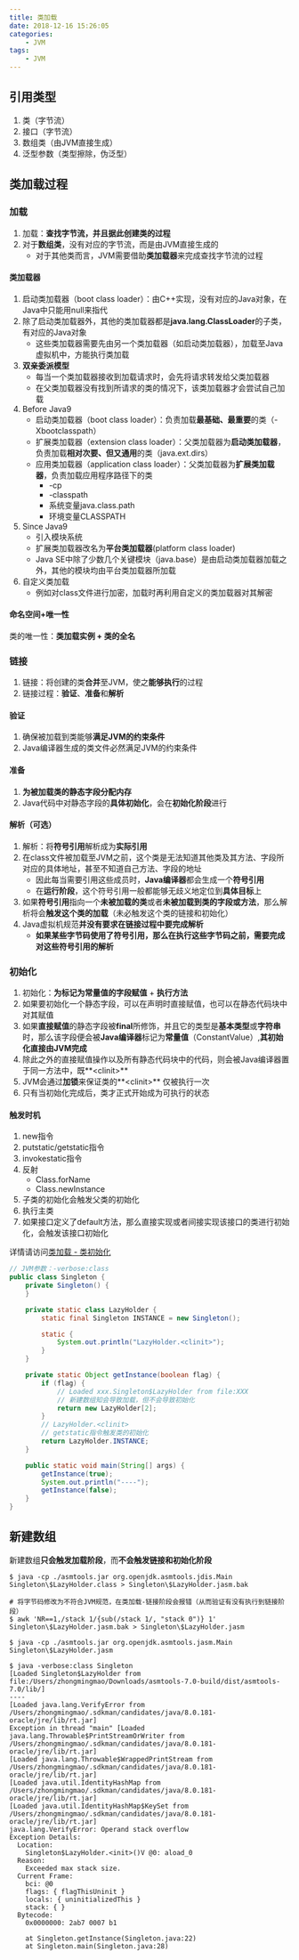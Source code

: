 ```yaml
---
title: 类加载
date: 2018-12-16 15:26:05
categories:
    - JVM
tags:
    - JVM
---
```


## 引用类型
1. 类（字节流）
2. 接口（字节流）
3. 数组类（由JVM直接生成）
4. 泛型参数（类型擦除，伪泛型）

## 类加载过程

### 加载
1. 加载：**查找字节流，并且据此创建类的过程**
2. 对于**数组类**，没有对应的字节流，而是由JVM直接生成的
    - 对于其他类而言，JVM需要借助**类加载器**来完成查找字节流的过程

<!-- more -->

#### 类加载器
1. 启动类加载器（boot class loader）：由C++实现，没有对应的Java对象，在Java中只能用null来指代
2. 除了启动类加载器外，其他的类加载器都是**java.lang.ClassLoader**的子类，有对应的Java对象
    - 这些类加载器需要先由另一个类加载器（如启动类加载器），加载至Java虚拟机中，方能执行类加载
3. **双亲委派模型**
    - 每当一个类加载器接收到加载请求时，会先将请求转发给父类加载器
    - 在父类加载器没有找到所请求的类的情况下，该类加载器才会尝试自己加载
4. Before Java9
    - 启动类加载器（boot class loader）：负责加载**最基础、最重要**的类（-Xbootclasspath）
    - 扩展类加载器（extension class loader）：父类加载器为**启动类加载器**，负责加载**相对次要、但又通用**的类（java.ext.dirs）
    - 应用类加载器（application class loader）：父类加载器为**扩展类加载器**，负责加载应用程序路径下的类
        - -cp
        - -classpath
        - 系统变量java.class.path
        - 环境变量CLASSPATH
5. Since Java9
    - 引入模块系统
    - 扩展类加载器改名为**平台类加载器**(platform class loader)
    - Java SE中除了少数几个关键模块（java.base）是由启动类加载器加载之外，其他的模块均由平台类加载器所加载
6. 自定义类加载
    - 例如对class文件进行加密，加载时再利用自定义的类加载器对其解密

#### 命名空间+唯一性
类的唯一性：**类加载实例 + 类的全名**

### 链接
1. 链接：将创建的类**合并**至JVM，使之**能够执行**的过程
2. 链接过程：**验证**、**准备**和**解析**

#### 验证
1. 确保被加载到类能够**满足JVM的约束条件**
2. Java编译器生成的类文件必然满足JVM的约束条件

#### 准备
1. **为被加载类的静态字段分配内存**
2. Java代码中对静态字段的**具体初始化**，会在**初始化阶段**进行

#### 解析（可选）
1. 解析：将**符号引用**解析成为**实际引用**
2. 在class文件被加载至JVM之前，这个类是无法知道其他类及其方法、字段所对应的具体地址，甚至不知道自己方法、字段的地址
    - 因此每当需要引用这些成员时，**Java编译器**都会生成一个**符号引用**
    - 在**运行阶段**，这个符号引用一般都能够无歧义地定位到**具体目标**上
3. 如果**符号引用**指向一个**未被加载的类**或者**未被加载到类的字段或方法**，那么解析将会**触发这个类的加载**（未必触发这个类的链接和初始化）
4. Java虚拟机规范**并没有要求在链接过程中要完成解析**
    - **如果某些字节码使用了符号引用，那么在执行这些字节码之前，需要完成对这些符号引用的解析**

### 初始化
1. 初始化：**为标记为常量值的字段赋值** + **执行<clinit>方法**
2. 如果要初始化一个静态字段，可以在声明时直接赋值，也可以在静态代码块中对其赋值
3. 如果**直接赋值**的静态字段被**final**所修饰，并且它的类型是**基本类型**或**字符串**时，那么该字段便会被**Java编译器**标记为**常量值**（ConstantValue）,**其初始化直接由JVM完成**
4. 除此之外的直接赋值操作以及所有静态代码块中的代码，则会被Java编译器置于同一方法中，既**<clinit\>**
5. JVM会通过**加锁**来保证类的**<clinit\>** 仅被执行一次
6. 只有当初始化完成后，类才正式开始成为可执行的状态

#### 触发时机
1. new指令
2. putstatic/getstatic指令
3. invokestatic指令
4. 反射
    - Class.forName
    - Class.newInstance
5. 子类的初始化会触发父类的初始化
6. 执行主类
7. 如果接口定义了default方法，那么直接实现或者间接实现该接口的类进行初始化，会触发该接口初始化

详情请访问[类加载 - 类初始化](http://zhongmingmao.me/2016/07/15/jvm-class-initialization/)

```java
// JVM参数：-verbose:class
public class Singleton {
    private Singleton() {
    }

    private static class LazyHolder {
        static final Singleton INSTANCE = new Singleton();

        static {
            System.out.println("LazyHolder.<clinit>");
        }
    }

    private static Object getInstance(boolean flag) {
        if (flag) {
            // Loaded xxx.Singleton$LazyHolder from file:XXX
            // 新建数组知会导致加载，但不会导致初始化
            return new LazyHolder[2];
        }
        // LazyHolder.<clinit>
        // getstatic指令触发类的初始化
        return LazyHolder.INSTANCE;
    }

    public static void main(String[] args) {
        getInstance(true);
        System.out.println("----");
        getInstance(false);
    }
}
```

## 新建数组
新建数组**只会触发加载阶段**，而**不会触发链接和初始化阶段**
```
$ java -cp ./asmtools.jar org.openjdk.asmtools.jdis.Main Singleton\$LazyHolder.class > Singleton\$LazyHolder.jasm.bak

# 将字节码修改为不符合JVM规范，在类加载-链接阶段会报错（从而验证有没有执行到链接阶段）
$ awk 'NR==1,/stack 1/{sub(/stack 1/, "stack 0")} 1' Singleton\$LazyHolder.jasm.bak > Singleton\$LazyHolder.jasm

$ java -cp ./asmtools.jar org.openjdk.asmtools.jasm.Main Singleton\$LazyHolder.jasm

$ java -verbose:class Singleton
[Loaded Singleton$LazyHolder from file:/Users/zhongmingmao/Downloads/asmtools-7.0-build/dist/asmtools-7.0/lib/]
----
[Loaded java.lang.VerifyError from /Users/zhongmingmao/.sdkman/candidates/java/8.0.181-oracle/jre/lib/rt.jar]
Exception in thread "main" [Loaded java.lang.Throwable$PrintStreamOrWriter from /Users/zhongmingmao/.sdkman/candidates/java/8.0.181-oracle/jre/lib/rt.jar]
[Loaded java.lang.Throwable$WrappedPrintStream from /Users/zhongmingmao/.sdkman/candidates/java/8.0.181-oracle/jre/lib/rt.jar]
[Loaded java.util.IdentityHashMap from /Users/zhongmingmao/.sdkman/candidates/java/8.0.181-oracle/jre/lib/rt.jar]
[Loaded java.util.IdentityHashMap$KeySet from /Users/zhongmingmao/.sdkman/candidates/java/8.0.181-oracle/jre/lib/rt.jar]
java.lang.VerifyError: Operand stack overflow
Exception Details:
  Location:
    Singleton$LazyHolder.<init>()V @0: aload_0
  Reason:
    Exceeded max stack size.
  Current Frame:
    bci: @0
    flags: { flagThisUninit }
    locals: { uninitializedThis }
    stack: { }
  Bytecode:
    0x0000000: 2ab7 0007 b1

	at Singleton.getInstance(Singleton.java:22)
	at Singleton.main(Singleton.java:28)
```


<!-- indicate-the-source -->
